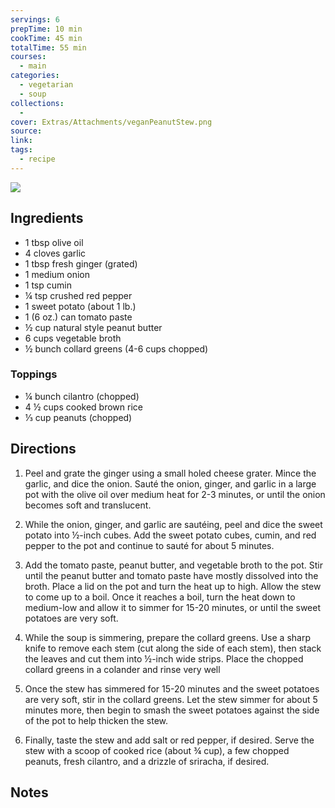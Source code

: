 ```yaml
---
servings: 6
prepTime: 10 min
cookTime: 45 min
totalTime: 55 min
courses:
  - main
categories:
  - vegetarian
  - soup
collections:
  -
cover: Extras/Attachments/veganPeanutStew.png
source:
link:
tags:
  - recipe
---
```


![](Extras/Attachments/veganPeanutStew.png)


## Ingredients

- 1 tbsp olive oil
- 4 cloves garlic
- 1 tbsp fresh ginger (grated)
- 1 medium onion
- 1 tsp cumin
- ¼ tsp crushed red pepper
- 1 sweet potato (about 1 lb.)
- 1 (6 oz.) can tomato paste
- ½ cup natural style peanut butter
- 6 cups vegetable broth
- ½ bunch collard greens (4-6 cups chopped)

### Toppings

- ¼ bunch cilantro (chopped)
- 4 ½ cups cooked brown rice
- ⅓ cup peanuts (chopped)


## Directions

1. Peel and grate the ginger using a small holed cheese grater. Mince the garlic, and dice the onion. Sauté the onion, ginger, and garlic in a large pot with the olive oil over medium heat for 2-3 minutes, or until the onion becomes soft and translucent.

2. While the onion, ginger, and garlic are sautéing, peel and dice the sweet potato into ½-inch cubes. Add the sweet potato cubes, cumin, and red pepper to the pot and continue to sauté for about 5 minutes.

3. Add the tomato paste, peanut butter, and vegetable broth to the pot. Stir until the peanut butter and tomato paste have mostly dissolved into the broth. Place a lid on the pot and turn the heat up to high. Allow the stew to come up to a boil. Once it reaches a boil, turn the heat down to medium-low and allow it to simmer for 15-20 minutes, or until the sweet potatoes are very soft.

4. While the soup is simmering, prepare the collard greens. Use a sharp knife to remove each stem (cut along the side of each stem), then stack the leaves and cut them into ½-inch wide strips. Place the chopped collard greens in a colander and rinse very well

5. Once the stew has simmered for 15-20 minutes and the sweet potatoes are very soft, stir in the collard greens. Let the stew simmer for about 5 minutes more, then begin to smash the sweet potatoes against the side of the pot to help thicken the stew.

6. Finally, taste the stew and add salt or red pepper, if desired. Serve the stew with a scoop of cooked rice (about ¾ cup), a few chopped peanuts, fresh cilantro, and a drizzle of sriracha, if desired.


## Notes
